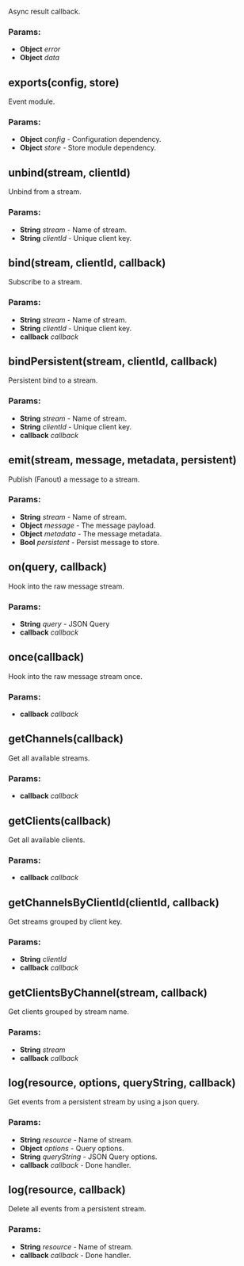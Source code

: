 

<!-- Start lib/event.module.js -->

Async result callback.

### Params:

* **Object** *error* 
* **Object** *data* 

## exports(config, store)

Event module.

### Params:

* **Object** *config* - Configuration dependency.
* **Object** *store* - Store module dependency.

## unbind(stream, clientId)

Unbind from a stream.

### Params:

* **String** *stream* - Name of stream.
* **String** *clientId* - Unique client key.

## bind(stream, clientId, callback)

Subscribe to a stream.

### Params:

* **String** *stream* - Name of stream.
* **String** *clientId* - Unique client key.
* **callback** *callback* 

## bindPersistent(stream, clientId, callback)

Persistent bind to a stream.

### Params:

* **String** *stream* - Name of stream.
* **String** *clientId* - Unique client key.
* **callback** *callback* 

## emit(stream, message, metadata, persistent)

Publish (Fanout) a message to a stream.

### Params:

* **String** *stream* - Name of stream.
* **Object** *message* - The message payload.
* **Object** *metadata* - The message metadata.
* **Bool** *persistent* - Persist message to store.

## on(query, callback)

Hook into the raw message stream.

### Params:

* **String** *query* - JSON Query
* **callback** *callback* 

## once(callback)

Hook into the raw message stream once.

### Params:

* **callback** *callback* 

## getChannels(callback)

Get all available streams.

### Params:

* **callback** *callback* 

## getClients(callback)

Get all available clients.

### Params:

* **callback** *callback* 

## getChannelsByClientId(clientId, callback)

Get streams grouped by client key.

### Params:

* **String** *clientId* 
* **callback** *callback* 

## getClientsByChannel(stream, callback)

Get clients grouped by stream name.

### Params:

* **String** *stream* 
* **callback** *callback* 

## log(resource, options, queryString, callback)

Get events from a persistent stream by using a json query. 

### Params:

* **String** *resource* - Name of stream.
* **Object** *options* - Query options.
* **String** *queryString* - JSON Query options.
* **callback** *callback* - Done handler.

## log(resource, callback)

Delete all events from a persistent stream. 

### Params:

* **String** *resource* - Name of stream.
* **callback** *callback* - Done handler.

<!-- End lib/event.module.js -->

